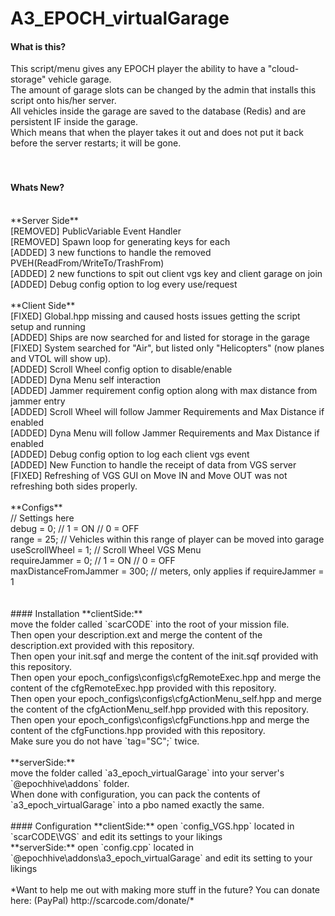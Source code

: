 # A3_EPOCH_virtualGarage

#### What is this?
This script/menu gives any EPOCH player the ability to have a "cloud-storage" vehicle garage.<br />
The amount of garage slots can be changed by the admin that installs this script onto his/her server.<br />
All vehicles inside the garage are saved to the database (Redis) and are persistent IF inside the garage. <br />
Which means that when the player takes it out and does not put it back before the server restarts; it will be gone.<br />
<br />
<br />
#### Whats New?
<br />
**Server Side**<br />
[REMOVED] PublicVariable Event Handler<br />
[REMOVED] Spawn loop for generating keys for each <br />
[ADDED] 3 new functions to handle the removed PVEH(ReadFrom/WriteTo/TrashFrom)<br />
[ADDED] 2 new functions to spit out client vgs key and client garage on join<br />
[ADDED] Debug config option to log every use/request<br />
<br />
**Client Side**<br />
[FIXED] Global.hpp missing and caused hosts issues getting the script setup and running<br />
[ADDED] Ships are now searched for and listed for storage in the garage<br />
[FIXED] System searched for "Air", but listed only "Helicopters" (now planes and VTOL will show up).<br />
[ADDED] Scroll Wheel config option to disable/enable<br />
[ADDED] Dyna Menu self interaction<br />
[ADDED] Jammer requirement config option along with max distance from jammer entry<br />
[ADDED] Scroll Wheel will follow Jammer Requirements and Max Distance if enabled<br />
[ADDED] Dyna Menu will follow Jammer Requirements and Max Distance if enabled<br />
[ADDED] Debug config option to log each client vgs event<br />
[ADDED] New Function to handle the receipt of data from VGS server<br />
[FIXED] Refreshing of VGS GUI on Move IN and Move OUT was not refreshing both sides properly.<br />
<br />
**Configs**<br />
// Settings here<br />
debug = 0; // 1 = ON // 0 = OFF<br />
range = 25; // Vehicles within this range of player can be moved into garage<br />
useScrollWheel = 1; // Scroll Wheel VGS Menu<br />
requireJammer = 0; // 1 = ON // 0 = OFF<br />
maxDistanceFromJammer = 300; // meters, only applies if requireJammer = 1<br />
<br />
<br />
#### Installation
**clientSide:**<br />
move the folder called `scarCODE` into the root of your mission file.<br />
Then open your description.ext and merge the content of the description.ext provided with this repository.<br />
Then open your init.sqf and merge the content of the init.sqf provided with this repository.<br />
Then open your epoch_configs\configs\cfgRemoteExec.hpp and merge the content of the cfgRemoteExec.hpp provided with this repository.<br />
Then open your epoch_configs\configs\cfgActionMenu_self.hpp and merge the content of the cfgActionMenu_self.hpp provided with this repository.<br />
Then open your epoch_configs\configs\cfgFunctions.hpp and merge the content of the cfgFunctions.hpp provided with this repository.<br />
Make sure you do not have `tag="SC";` twice.<br />
<br />
**serverSide:**<br />
move the folder called `a3_epoch_virtualGarage` into your server's `@epochhive\addons` folder.<br />
When done with configuration, you can pack the contents of `a3_epoch_virtualGarage` into a pbo named exactly the same.<br />
<br />
#### Configuration
**clientSide:** open `config_VGS.hpp` located in `scarCODE\VGS` and edit its settings to your likings <br />
**serverSide:** open `config.cpp` located in `@epochhive\addons\a3_epoch_virtualGarage` and edit its setting to your likings <br />
<br />
*Want to help me out with making more stuff in the future? You can donate here: (PayPal) http://scarcode.com/donate/*
